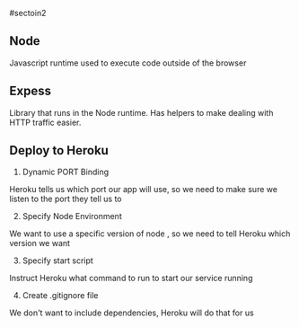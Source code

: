 #sectoin2

## Node

Javascript runtime used to execute code outside of the browser

## Expess

Library that runs in the Node runtime. Has helpers to make dealing with HTTP traffic easier.

## Deploy to Heroku

1. Dynamic PORT Binding

Heroku tells us which port our app will use, so we need to make sure we listen to the port they tell us to

2. Specify Node Environment

We want to use a specific version of node , so we need to tell Heroku which version we want

3. Specify start script

Instruct Heroku what command to run to start our service running

4. Create .gitignore file

We don't want to include dependencies, Heroku will do that for us
